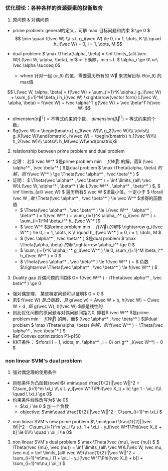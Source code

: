 ### 优化理论：各种各样的资源要素的权衡取舍
1. 原问题 & 对偶问题

- prime problem: general的定义，可解 $\max$ 目标问题和约束 $ \ge 0 $
$$ \min \quad f(\vec W) \\\ s.t. g_i(\vec W) \le 0, i = 1, \dots, K  \\\ \quad h_i(\vec W) = 0, i = 1, \dots, M $$


- dual problem: 
$ \max \Theta(\alpha, \beta) = \inf \limits_{all\ \vec W}L(\vec W, \alpha, \beta), inf$ = 下确界，min
s.t. $ \alpha_i \ge 0\ or\ \vec \alpha \succeq 0$
  - where 针对一组 $(\alpha, \beta)$ 的值，需要遍历所有的 $\vec W$ 来求解目标 $\Theta(\alpha, \beta)$ 的max值

$$ L(\vec W, \alpha, \beta) = f(\vec W) + \sum_{i=1}^K \alpha_i g_i(\vec W) + \sum_{i=1}^M \beta_i h_i(\vec W) \xrightarrow{vector form} L(\vec W, \alpha, \beta) = f(\vec W) + \vec \alpha^T g(\vec W) + \vec \beta^T h(\vec W) $$
  - $dimension(\vec \alpha^T)$ = 不等式约束的个数， $dimension(\vec \beta^T)$ = 等式约束的个数。
  - $g(\vec W) = \begin{bmatrix} g_1(\vec W)\\\ g_2(\vec W)\\\ \dots\\\ g_K(\vec W)\end{bmatrix}, h(\vec W) = \begin{bmatrix} h_1(\vec W)\\\ h_2(\vec W)\\\ \dots\\\ h_M(\vec W)\end{bmatrix}$

2. relationship between prime problem and dual problem
- 定理： 若$ \vec W^* $是prime problem $\min \quad f(\vec W)$ 的解，而$ (\vec \alpha^* , \vec \beta^* ) $是dual problem $ \max \Theta(\alpha, \beta) $的解，则$ f(\vec W^* ) \ge \Theta(\vec \alpha^* , \vec \beta^* ) $
- 证明： $ \Theta(\vec \alpha^* , \vec \beta^* ) = \inf \limits_{all\ \vec W}L(\vec W, \alpha^* , \beta^* ) \le L(\vec W^* , \alpha^* , \beta^* ) $, $ \inf \limits_{all\ \vec W} $ 遍历所有$ \vec W $求最小值，一定小于 $ \forall \vec W $,故$ \Theta(\vec \alpha^* , \vec \beta^* ) \le \vec W^* $求得的函数值 
  -  $ \Theta(\vec \alpha^* , \vec \beta^* ) \le L(\vec W^* , \alpha^* , \beta^* ) =  f(\vec W^* ) + \sum_{i=1}^K \alpha_i^* g_i(\vec W^* ) + \sum_{i=1}^M \beta_i^* h_i(\vec W^* )$
  - $ \vec W^* $是prime problem $\min \quad f(\vec W)$ 的解$ \rightarrow g_i(\vec W^* ) \le 0, i = 1, \dots, K  \\\ \quad h_i(\vec W^* ) = 0, i = 1, \dots, M $
  - $ (\vec \alpha^* , \vec \beta^* ) $是dual problem $ \max \Theta(\alpha, \beta) $的解$ \rightarrow \alpha_i^* \ge 0 $
  - $ \sum_{i=1}^K \alpha_i^* g_i(\vec W^* ) \le 0, \sum_{i=1}^M \beta_i^* h_i(\vec W^* ) = 0 $
  - $ \Theta(\vec \alpha^* , \vec \beta^* ) \le f(\vec W^* ) + $ 负数 $\rightarrow \Theta(\vec \alpha^* , \vec \beta^* ) \le f(\vec W^* ) $
3. Duality gap 对偶问题的间距$ G= f(\vec W^* ) - \Theta(\vec alpha^* , \vec beta^* ) \ge 0
 - 强对偶定理， 某些特定问题可以证明$ G = 0 $
  - 若$ f(\vec W) $是凸函数，且$ g(\vec w) = A\vec W + b, h(\vec W) = C\vec W + d $, 即$ g(\vec W), h(\vec W) $都是线性的
  - 则此优化问题的原问题与对偶问题间距为0, 即若$ \vec W^* $是prime problem $\min \quad f(\vec W)$ 的解，而$ (\vec \alpha^* , \vec \beta^* ) $是dual problem $ \max \Theta(\alpha, \beta) $的解，则$ f(\vec W^* ) = \Theta(\vec \alpha^* , \vec \beta^* ) $ 
  - Ref Convex optimization P1-p150
- KKT条件： $\forall i = 1, \dots, m, \alpha^* _i = 0\ or\ g^* _i(\vec W^*) = 0 $
  
### non linear SVM's dual problem
1. 强对偶定理的使用条件
- 目标条件为凸函数(bowl)$\  \min\quad \frac{1}{2}||\vec W||^2 + C\sum_{i=1}^m \xi_i \\\ 
s.t. y_i[\vec W^T\Phi(\vec X_i) + b] \ge 1 - \xi_i \\\\
\quad \ \xi_i \ge 0$
- 约束条件线性改写为$ \le 0$
  - $\xi_i \le 0 $ 加一个负数 
  - objective: $\min\quad \frac{1}{2}||\vec W||^2 - C\sum_{i=1}^m \xi_i $
2. non linear SVM's new prime problem
$\  \min\quad \frac{1}{2}||\vec W||^2 - C\sum_{i=1}^m \xi_i \\\ 
s.t.  1 + \xi_i - y_i[\vec W^T\Phi(\vec X_i) + b] \le 0\\\\
\quad \ \xi_i \le 0$

3. non linear SVM's dual problem
$ \max \Theta(\vec \{mu}, \vec \{nu}) $
$ \Theta(\vec \{mu}, \vec \{nu}) = \inf \limits_{all\ \vec W}L(\vec W, \vec mu, \vec nu) = \inf \limits_{all\ \vec W}(\frac{1}{2}||\vec W||^2 + \sum_{i=1}^m\mu_i (1 + \xi_i - y_i[\vec W^T\Phi(\vec X_i) + b]) + \sum_{i=1}^m\nu_i \xi_i) $
